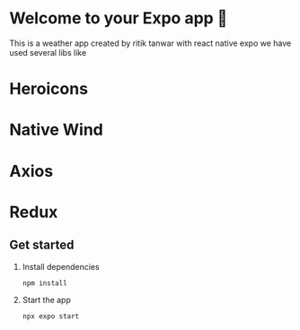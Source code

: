 # Welcome to your Expo app 👋

This is a weather app created by ritik tanwar with react native expo we have used several libs like

# Heroicons
# Native Wind
# Axios
# Redux

## Get started

1. Install dependencies

   ```bash
   npm install
   ```

2. Start the app

   ```bash
   npx expo start
   ```
